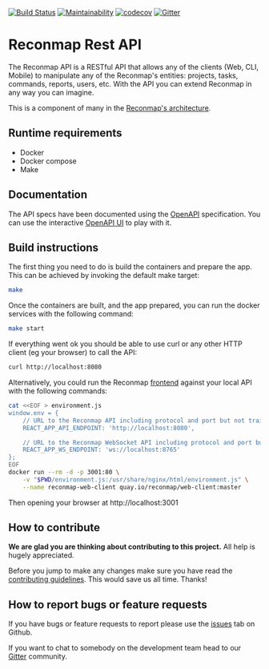 [![Build Status](https://travis-ci.com/reconmap/rest-api.svg?branch=master)](https://travis-ci.com/Reconmap/rest-api)
[![Maintainability](https://api.codeclimate.com/v1/badges/7bebfcc41dce2610de78/maintainability)](https://codeclimate.com/github/reconmap/rest-api/maintainability)
[![codecov](https://codecov.io/gh/reconmap/rest-api/branch/master/graph/badge.svg?token=VTC6RAM41Q)](https://codecov.io/gh/reconmap/rest-api)
[![Gitter](https://badges.gitter.im/reconmap/community.svg)](https://gitter.im/reconmap/community?utm_source=badge&utm_medium=badge&utm_campaign=pr-badge)

# Reconmap Rest API

The Reconmap API is a RESTful API that allows any of the clients (Web, CLI, Mobile) to manipulate any of the Reconmap's
entities: projects, tasks, commands, reports, users, etc. With the API you can extend Reconmap in any way you can
imagine.

This is a component of many in the [Reconmap's architecture](https://reconmap.org/development/architecture.html).

## Runtime requirements

- Docker
- Docker compose
- Make

## Documentation

The API specs have been documented using the [OpenAPI](docs/openapi.yaml) specification. You can use the
interactive [OpenAPI UI](https://api.reconmap.org/docs/) to play with it.

## Build instructions

The first thing you need to do is build the containers and prepare the app. This can be achieved by invoking the default
make target:

```sh
make
```

Once the containers are built, and the app prepared, you can run the docker services with the following command:

```sh
make start
```

If everything went ok you should be able to use curl or any other HTTP client (eg your browser) to call the API:

```sh
curl http://localhost:8080
```

Alternatively, you could run the Reconmap [frontend](https://github.com/Reconmap/web-client) against your local API with
the following commands:

```sh
cat <<EOF > environment.js
window.env = {
	// URL to the Reconmap API including protocol and port but not trailing slash
    REACT_APP_API_ENDPOINT: 'http://localhost:8080',

	// URL to the Reconmap WebSocket API including protocol and port but not trailing slash
    REACT_APP_WS_ENDPOINT: 'ws://localhost:8765'
};
EOF
docker run --rm -d -p 3001:80 \
	-v "$PWD/environment.js:/usr/share/nginx/html/environment.js" \
	--name reconmap-web-client quay.io/reconmap/web-client:master
```

Then opening your browser at http://localhost:3001

## How to contribute

**We are glad you are thinking about contributing to this project.** All help is hugely appreciated.

Before you jump to make any changes make sure you have read the [contributing guidelines](CONTRIBUTING.md). This would
save us all time. Thanks!

## How to report bugs or feature requests

If you have bugs or feature requests to report please use the [issues](https://github.com/reconmap/application/issues)
tab on Github.

If you want to chat to somebody on the development team head to our [Gitter](https://gitter.im/reconmap/community)
community.
